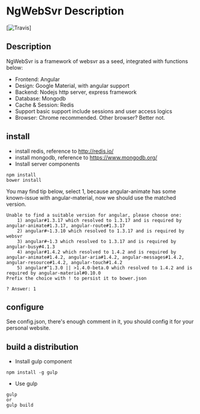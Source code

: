 # NgWebSvr Description
 [![Travis](https://travis-ci.org/leonkaihao/NgWebSvr.svg?branch=master)]
## Description
NgWebSvr is a framework of websvr as a seed, integrated with functions below:
 - Frontend: Angular
 - Design: Google Material, with angular support
 - Backend: Nodejs http server, express framework
 - Database: Mongodb
 - Cache & Session: Redis
 - Support basic support include sessions and user access logics
 - Browser: Chrome recommended. Other browser? Better not.

## install
 - install redis, reference to http://redis.io/
 - install mongodb, reference to https://www.mongodb.org/
 - Install server components
```
npm install
bower install
```

You may find tip below, select 1, because angular-animate has some known-issue with angular-material, now we should use the matched version.
```
Unable to find a suitable version for angular, please choose one:
    1) angular#1.3.17 which resolved to 1.3.17 and is required by angular-animate#1.3.17, angular-route#1.3.17
    2) angular#~1.3.10 which resolved to 1.3.17 and is required by websvr
    3) angular#~1.3 which resolved to 1.3.17 and is required by angular-busy#4.1.3
    4) angular#1.4.2 which resolved to 1.4.2 and is required by angular-animate#1.4.2, angular-aria#1.4.2, angular-messages#1.4.2, angular-resource#1.4.2, angular-touch#1.4.2
    5) angular#^1.3.0 || >1.4.0-beta.0 which resolved to 1.4.2 and is required by angular-material#0.10.0
Prefix the choice with ! to persist it to bower.json

? Answer: 1
```
## configure
See config.json, there's enough comment in it, you should config it for your personal website.
## build a distribution
 - Install gulp component
```
npm install -g gulp
```
 - Use gulp
```
gulp
or
gulp build
```